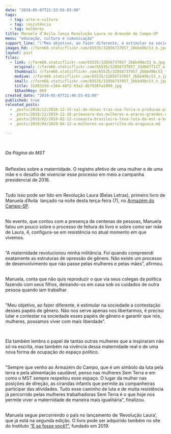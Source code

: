 ```yaml
---
date: "2019-05-07T21:33:56-03:00"
tags:
  - tag: arte-e-cultura
  - tag: resistência
  - tag: mulheres
title: Manuela d’Avila lança Revolução Laura no Armazém do Campo-SP
menu: "educação, cultura e comunicação"
support_line: "\"Meu objetivo, ao fazer diferente, é estimular na sociedade a contestação desses papéis de gênero\""
images_hd: //farm66.staticflickr.com/65535/32856737057_2bbb49bc53_b.jpg
layout: post
files:
  - link: //farm66.staticflickr.com/65535/32856737057_2bbb49bc53_b.jpg
    original: //farm66.staticflickr.com/65535/32856737057_33d0477117_o.jpg
    thumbnail: //farm66.staticflickr.com/65535/32856737057_2bbb49bc53_t.jpg
    medium: //farm66.staticflickr.com/65535/32856737057_2bbb49bc53_z.jpg
    small: //farm66.staticflickr.com/65535/32856737057_2bbb49bc53_n.jpg
    title: 31d9315d-c164-48f2-93a2-db7930fa1999.jpg
    $$hashKey: 069
created_date: "2019-05-07T21:46:55-03:00"
published: true
releated_posts:
  - _posts/2018/12/2018-12-15-sul-de-minas-traz-sua-forca-e-producao-para-o-festival-da-reforma-agraria.md
  - _posts/2018/12/2018-12-16-primavera-das-mulheres-e-araras-grandes-cultura-de-resistencia.md
  - _posts/2019/02/2019-02-12-cineasta-brasileira-leva-luta-do-mst-a-berlim.md
  - _posts/2019/04/2019-04-12-a-mulheres-na-guerrilha-do-araguaia.md

---
```

<p>&nbsp;</p>

<p><em>Da P&aacute;gina do MST&nbsp;</em><br />
<br />
<br />
Reflex&otilde;es sobre a maternidade. O registro afetivo de uma mulher e de uma m&atilde;e e o desafio de vivenciar esse processo em meio a campanha presidencial de&nbsp;2018.</p>

<p><br />
Tudo isso pode ser lido em Revolu&ccedil;&atilde;o Laura&nbsp;(Belas Letras), primeiro livro de Manuela d&rsquo;Avila&nbsp; lan&ccedil;ado na noite desta ter&ccedil;a-feira (7), no <a href="https://pt-br.facebook.com/ArmazemDoCampoProdutosDaTerra/">Armaz&eacute;m do Campo-SP</a>.</p>

<p><br />
No evento, que contou com a presen&ccedil;a de centenas de pessoas, Manuela falou um pouco sobre o processo de feitura do livro e sobre como ser m&atilde;e de Laura, 4, configura-se em resist&ecirc;ncia no atual momento em que vivemos.</p>

<p><br />
&ldquo;A maternidade revolucionou minha milit&acirc;ncia. Foi quando compreendi exatamente as estruturas de opress&atilde;o de g&ecirc;nero. N&atilde;o existe um processo de desenvolvimento que n&atilde;o passe pelas mulheres e pelas m&atilde;es&rdquo;, afirmou.</p>

<p><br />
Manuela, conta que n&atilde;o quis reproduzir o que via seus colegas da pol&iacute;tica fazendo com seus filhos, deixando-os em casa sob os cuidados de outra pessoa quando iam trabalhar.</p>

<p><br />
&quot;Meu objetivo, ao fazer diferente, &eacute; estimular na sociedade a contesta&ccedil;&atilde;o desses pap&eacute;is de g&ecirc;nero. N&atilde;o nos serve apenas nos libertarmos, &eacute; preciso lutar e contestar na sociedade esses pap&eacute;is de g&ecirc;nero e garantir que n&oacute;s, mulheres, possamos viver com mais liberdade&rdquo;.</p>

<p>&nbsp;</p>

<p>Ela tamb&eacute;m lembra o papel de tantas outras mulheres que a inspiraram n&atilde;o s&oacute; na escrita, mas tamb&eacute;m na viv&ecirc;ncia dessa maternidade real e de uma nova forma de ocupa&ccedil;&atilde;o do espa&ccedil;o pol&iacute;tico.</p>

<p><br />
&quot;Sempre que venho ao Armaz&eacute;m do Campo, que &eacute; um s&iacute;mbolo da luta pela terra e pela alimenta&ccedil;&atilde;o saud&aacute;vel, penso nas mulheres Sem Terra e em como o MST sempre respeitou esse espa&ccedil;o. O lugar da mulher nas posi&ccedil;&otilde;es de dire&ccedil;&atilde;o, as cirandas infantis que permite &agrave;s companheiras participar das atividades. Tudo esse caminho de luta e de muita resist&ecirc;ncia j&aacute; percorrido pelas mulheres trabalhadoras Sem Terra &eacute; o que hoje nos permite&nbsp;viver a maternidade de maneira mais igualit&aacute;ria&quot;, finalizou.</p>

<p><br />
Manuela segue percorrendo o pa&iacute;s no lan&ccedil;amento de &lsquo;Revolu&ccedil;&atilde;o Laura&rsquo;, que j&aacute; est&aacute; na segunda edi&ccedil;&atilde;o. O livro pode ser adquirido tamb&eacute;m no site do Instituto <a href="https://www.esefossevc.com.br/">&ldquo;E se fosse voc&ecirc;?&rdquo;</a>, fundado em 2019. &nbsp;&nbsp;</p>

<p>&nbsp;</p>
